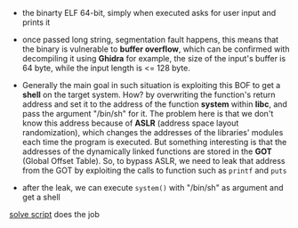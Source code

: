 - the binarty ELF 64-bit, simply when executed asks for user input and prints it
- once passed long string, segmentation fault happens, this means that the binary is vulnerable to **buffer overflow**, which can be confirmed with decompiling it using **Ghidra** for example, the size of the input's buffer is 64 byte, while the input length is <= 128 byte.

- Generally the main goal in such situation is exploiting this BOF to get a **shell** on the target system. How? by overwriting the function's return address and set it to the address of the function **system** within **libc**, and pass the argument "/bin/sh" for it.
The problem here is that we don't know this address because of **ASLR** (address space layout randomization), which changes the addresses of the libraries' modules each time the program is executed.
But something interesting is that the addresses of the dynamically linked functions are stored in the **GOT** (Global Offset Table).
So, to bypass ASLR, we need to leak that address from the GOT by exploiting the calls to function such as `printf` and `puts`

- after the leak, we can execute `system()` with "/bin/sh" as argument and get a shell

[solve script](./solve.py) does the job
